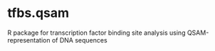 tfbs.qsam
=========

R package for transcription factor binding site analysis using QSAM-representation of DNA sequences
